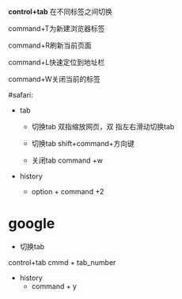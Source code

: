 **control+tab** 在不同标签之间切换

command+T为新建浏览器标签 

command+R刷新当前页面 

command+L快速定位到地址栏 

command+W关闭当前的标签


#safari:

 * tab 
 
   * 切换tab  双指缩放网页，双 指左右滑动切换tab
   * 切换tab shift+command+方向键

   * 关闭tab  command +w
 * history
   * option + command +2
 
# google

 * 切换tab  
 
 control+tab
 cmmd + tab_number
      
 * history
	* command + y
